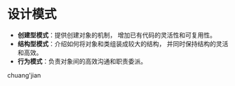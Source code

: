 # 设计模式

- **创建型模式**：提供创建对象的机制， 增加已有代码的灵活性和可复用性。
- **结构型模式**：介绍如何将对象和类组装成较大的结构， 并同时保持结构的灵活和高效。
- **行为模式**：负责对象间的高效沟通和职责委派。



chuang'jian